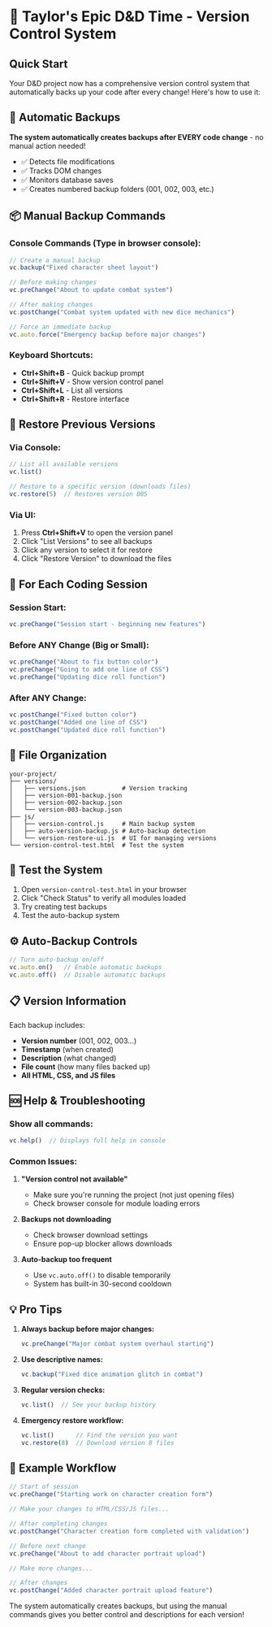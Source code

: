 # 🎲 Taylor's Epic D&D Time - Version Control System

## Quick Start

Your D&D project now has a comprehensive version control system that automatically backs up your code after every change! Here's how to use it:

## 🚀 Automatic Backups

**The system automatically creates backups after EVERY code change** - no manual action needed!

- ✅ Detects file modifications
- ✅ Tracks DOM changes  
- ✅ Monitors database saves
- ✅ Creates numbered backup folders (001, 002, 003, etc.)

## 📦 Manual Backup Commands

### Console Commands (Type in browser console):

```javascript
// Create a manual backup
vc.backup("Fixed character sheet layout")

// Before making changes
vc.preChange("About to update combat system")

// After making changes  
vc.postChange("Combat system updated with new dice mechanics")

// Force an immediate backup
vc.auto.force("Emergency backup before major changes")
```

### Keyboard Shortcuts:

- **Ctrl+Shift+B** - Quick backup prompt
- **Ctrl+Shift+V** - Show version control panel
- **Ctrl+Shift+L** - List all versions
- **Ctrl+Shift+R** - Restore interface

## 🔄 Restore Previous Versions

### Via Console:
```javascript
// List all available versions
vc.list()

// Restore to a specific version (downloads files)
vc.restore(5)  // Restores version 005
```

### Via UI:
1. Press **Ctrl+Shift+V** to open the version panel
2. Click "List Versions" to see all backups
3. Click any version to select it for restore
4. Click "Restore Version" to download the files

## 🎯 For Each Coding Session

### Session Start:
```javascript
vc.preChange("Session start - beginning new features")
```

### Before ANY Change (Big or Small):
```javascript  
vc.preChange("About to fix button color")
vc.preChange("Going to add one line of CSS")
vc.preChange("Updating dice roll function")
```

### After ANY Change:
```javascript
vc.postChange("Fixed button color") 
vc.postChange("Added one line of CSS")
vc.postChange("Updated dice roll function")
```

## 📁 File Organization

```
your-project/
├── versions/
│   ├── versions.json          # Version tracking
│   ├── version-001-backup.json
│   ├── version-002-backup.json
│   └── version-003-backup.json
├── js/
│   ├── version-control.js     # Main backup system
│   ├── auto-version-backup.js # Auto-backup detection
│   └── version-restore-ui.js  # UI for managing versions
└── version-control-test.html  # Test the system
```

## 🧪 Test the System

1. Open `version-control-test.html` in your browser
2. Click "Check Status" to verify all modules loaded
3. Try creating test backups
4. Test the auto-backup system

## ⚙️ Auto-Backup Controls

```javascript
// Turn auto-backup on/off
vc.auto.on()   // Enable automatic backups
vc.auto.off()  // Disable automatic backups
```

## 📋 Version Information

Each backup includes:
- **Version number** (001, 002, 003...)
- **Timestamp** (when created)
- **Description** (what changed)
- **File count** (how many files backed up)
- **All HTML, CSS, and JS files**

## 🆘 Help & Troubleshooting

### Show all commands:
```javascript
vc.help()  // Displays full help in console
```

### Common Issues:

1. **"Version control not available"**
   - Make sure you're running the project (not just opening files)
   - Check browser console for module loading errors

2. **Backups not downloading**
   - Check browser download settings
   - Ensure pop-up blocker allows downloads

3. **Auto-backup too frequent**
   - Use `vc.auto.off()` to disable temporarily
   - System has built-in 30-second cooldown

## 💡 Pro Tips

1. **Always backup before major changes:**
   ```javascript
   vc.preChange("Major combat system overhaul starting")
   ```

2. **Use descriptive names:**
   ```javascript
   vc.backup("Fixed dice animation glitch in combat")
   ```

3. **Regular version checks:**
   ```javascript
   vc.list()  // See your backup history
   ```

4. **Emergency restore workflow:**
   ```javascript
   vc.list()      // Find the version you want
   vc.restore(8)  // Download version 8 files
   ```

## 🎯 Example Workflow

```javascript
// Start of session
vc.preChange("Starting work on character creation form")

// Make your changes to HTML/CSS/JS files...

// After completing changes
vc.postChange("Character creation form completed with validation")

// Before next change
vc.preChange("About to add character portrait upload")

// Make more changes...

// After changes
vc.postChange("Added character portrait upload feature")
```

The system automatically creates backups, but using the manual commands gives you better control and descriptions for each version!